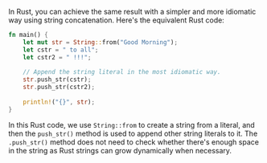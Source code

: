  In Rust, you can achieve the same result with a simpler and more idiomatic way using string concatenation. Here's the equivalent Rust code:

```rust
fn main() {
    let mut str = String::from("Good Morning");
    let cstr = " to all";
    let cstr2 = " !!!";
    
    // Append the string literal in the most idiomatic way.
    str.push_str(cstr);
    str.push_str(cstr2);
    
    println!("{}", str);
}
```

In this Rust code, we use `String::from` to create a string from a literal, and then the `push_str()` method is used to append other string literals to it. The `.push_str()` method does not need to check whether there's enough space in the string as Rust strings can grow dynamically when necessary.
